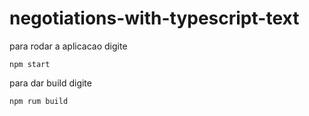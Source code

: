 # negotiations-with-typescript-text
para rodar a aplicacao digite
```
npm start
```

para dar build digite 
```
npm rum build 
```
